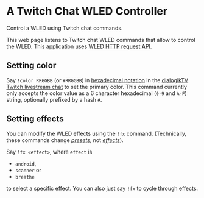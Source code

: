# A Twitch Chat WLED Controller

Control a WLED using Twitch chat commands.

This web page listens to Twitch chat WLED commands that allow to control the WLED. This application uses [WLED HTTP request API](https://github.com/Aircoookie/WLED/wiki/HTTP-request-API).

## Setting color

Say `!color RRGGBB` (or `#RRGGBB`) in [hexadecimal notation](https://en.wikipedia.org/wiki/Hexadecimal) in the [dialogikTV Twitch livestream chat](https://www.twitch.tv/dialogikTV) to set the primary color. This command currently only accepts the color value as a 6 character hexadecimal (`0-9` and `A-F`) string, optionally prefixed by a hash `#`.

## Setting effects

You can modify the WLED effects using the `!fx` command. (Technically, these commands change [*presets*](https://github.com/Aircoookie/WLED/wiki/Presets), not [*effects*](https://github.com/Aircoookie/WLED/wiki/List-of-effects-and-palettes#effects)).

Say `!fx <effect>`, where `effect` is

* `android`,
* `scanner` or
* `breathe`

to select a specific effect. You can also just say `!fx` to cycle through effects.